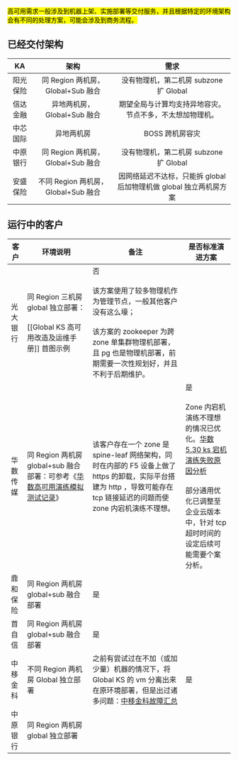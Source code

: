 <mark>高可用需求一般涉及到机器上架、实施部署等交付服务，并且根据特定的环境架构会有不同的处理方案，可能会涉及到商务流程。</mark>

## 已经交付架构

| KA | 架构 | 需求 |  
| :--------: | :--------: | :--------: |  
| 阳光保险 | 同 Region 两机房，Global+Sub 融合 | 没有物理机，第二机房 subzone 扩 Global |  
| 信达金融 | 异地两机房，Global+Sub 融合 | 期望全局与计算均支持异地容灾。节点不多，不太想加物理机。|
| 中芯国际 | 异地两机房 | BOSS 跨机房容灾 | 
| 中原银行 | 同 Region 两机房，Global+Sub 融合 | 没有物理机，第二机房 subzone 扩 Global |
| 安盛保险 | 不同 Region 两机房，Global+Sub 融合 | 因网络延迟不达标，只能拆 global 后加物理机做 global 独立两机房方案 |
## 运行中的客户

|客户|环境说明|备注|是否标准演进方案|
|---|---|---|---|
|光大银行|同 Region 三机房 global 独立部署：<br><br> [[Global KS 高可用改造及运维手册]] 首图示例|否<br><br>该方案使用了较多物理机作为管理节点，一般其他客户没有这么壕；<br><br>该方案的 zookeeper 为跨 zone 单集群物理机部署，且 pg 也是物理机部署，前期需要一次性规划好，并且不利于后期维护。|
|华数传媒|同 Region 两机房 global+sub 融合部署：可参考《[华数高可用演练模拟测试记录](https://cwiki.yunify.com/pages/viewpage.action?pageId=156905389)》|该客户存在一个 zone 是 spine-leaf 网络架构，同时在内部的 F5 设备上做了 https 的卸载，实际平台搭建为 http ，导致可能存在 tcp 链接延迟的问题而使 zone 内宕机演练不理想。|是<br><br>Zone 内宕机演练不理想的情况已优化。[华数 5.30 ks 宕机演练失败原因分析](https://cwiki.yunify.com/pages/viewpage.action?pageId=156925851)<br><br>部分通用优化已调整至企业云版本中，针对 tcp 超时时间的设定后续可能需要个案分析。|
|鼎和保险|同 Region 两机房 global+sub 融合部署|是|
|首自信|同 Region 两机房 global+sub 融合部署|是|
|中移金科|不同 Region 两机房 Global 独立部署|之前有尝试过在不加（或加少量）机器的情况下，将 Global KS 的 vm 分离出来在原环境部署，但是出过诸多问题：[中移金科故障汇总](https://cwiki.yunify.com/pages/viewpage.action?pageId=145938967)|是|
|中原银行|同 Region 两机房 global 独立部署|||否<br><br>该方案并不节约物理机，却对环境网络延迟有一定要求，可以被通用的非 Region 两机房来做功能覆|

 


